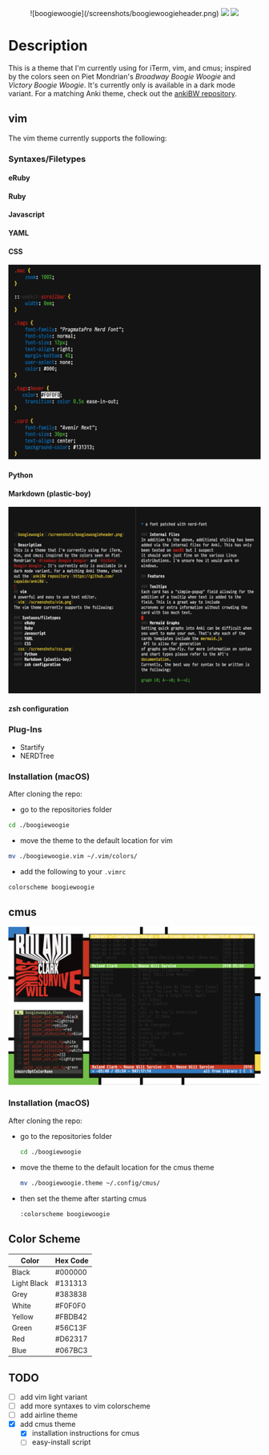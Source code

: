 <p align="center">
![boogiewoogie](/screenshots/boogiewoogieheader.png)
<img src="https://img.shields.io/github/last-commit/capaldo/boogiewoogie.svg?color=Black&label=Last%20Updated&style=for-the-badge"></img>
<img src="https://img.shields.io/github/issues/capaldo/boogiewoogie.svg?style=for-the-badge"></img>
</p>

# Description
This is a theme that I'm currently using for iTerm, vim, and cmus; inspired by the colors seen on Piet Mondrian's *Broadway Boogie Woogie* and *Victory Boogie Woogie*. It's currently only is available in a dark mode variant. For a matching Anki theme, check out the [ankiBW repository](https://github.com/capaldo/ankiBW).

## vim
The vim theme currently supports the following:


### Syntaxes/Filetypes
#### eRuby
#### Ruby
#### Javascript
#### YAML
#### CSS
![css](/screenshots/css.png)
#### Python
#### Markdown (plastic-boy)
![markdown](/screenshots/markdown.png)
#### zsh configuration

### Plug-Ins
* Startify
* NERDTree

### Installation (macOS)
After cloning the repo:
* go to the repositories folder
```bash
cd ./boogiewoogie
```
* move the theme to the default location for vim
```bash
mv ./boogiewoogie.vim ~/.vim/colors/
```
* add the following to your `.vimrc`
```bash
colorscheme boogiewoogie
```
## cmus
![cmus](/screenshots/cmus.png)

### Installation (macOS)
After cloning the repo:
* go to the repositories folder
  ```bash
  cd ./boogiewoogie
  ```
* move the theme to the default location for the cmus theme
  ```bash
  mv ./boogiewoogie.theme ~/.config/cmus/
  ```
* then set the theme after starting cmus 
  ```bash
  :colorscheme boogiewoogie
  ```
## Color Scheme 
| Color        | Hex Code |
| ------------ | -------- |
| Black        | #000000  |
| Light Black  | #131313  |
| Grey         | #383838  |
| White        | #F0F0F0  |
| Yellow       | #FBDB42  |
| Green        | #56C13F  |
| Red          | #D62317  |
| Blue         | #067BC3  |

## TODO
- [ ] add vim light variant
- [ ] add more syntaxes to vim colorscheme
- [ ] add airline theme
- [x] add cmus theme
    - [x] installation instructions for cmus
    - [ ] easy-install script
